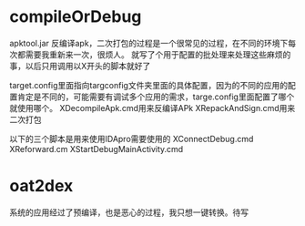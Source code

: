 # compileOrDebug
apktool.jar 反编译apk，二次打包的过程是一个很常见的过程，在不同的环境下每次都需要我重新来一次，很烦人。
就写了个用于配置的批处理来处理这些麻烦的事，以后只用调用以X开头的脚本就好了

target.config里面指向targconfig文件夹里面的具体配置，因为的不同的应用的配置肯定是不同的，可能需要有调试多个应用的需求，targe.config里面配置了哪个就使用哪个。
XDecompileApk.cmd用来反编译APk
XRepackAndSign.cmd用来二次打包

以下的三个脚本是用来使用IDApro需要使用的
XConnectDebug.cmd
XReforward.cm
XStartDebugMainActivity.cmd

# oat2dex 
系统的应用经过了预编译，也是恶心的过程，我只想一键转换。待写
